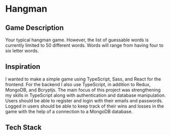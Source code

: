 # Hangman

##  Game Description
Your typical hangman game. However, the list of guessable words is currently limited to 50 different words. Words will range from having four to six letter words. 

## Inspiration
I wanted to make a simple game using TypeScript, Sass, and React for the frontend. For the backend I also use TypeScript, in addition to Redux, MongoDB, and Bcryptjs. The main focus of this project was strengthening my skills in TypeScript along with authentication and database manipulation. Users should be able to register and login with their emails and passwords. Logged in users should be able to keep track of their wins and losses in the game with the help of a connection to a MongoDB database.

## Tech Stack